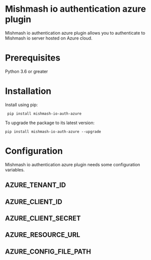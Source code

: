 # Mishmash io authentication azure plugin
Mishmash io authentication azure plugin allows you to authenticate to Mishmash io server hosted on Azure cloud.

# Prerequisites
Python 3.6 or greater

# Installation

Install using pip:

``` pip install mishmash-io-auth-azure```

To upgrade the package to its latest version:

``` pip install mishmash-io-auth-azure --upgrade ```


# Configuration
Mishmash io authentication azure plugin needs some configuration variables.

## AZURE_TENANT_ID 

## AZURE_CLIENT_ID 

## AZURE_CLIENT_SECRET 

## AZURE_RESOURCE_URL

## AZURE_CONFIG_FILE_PATH
